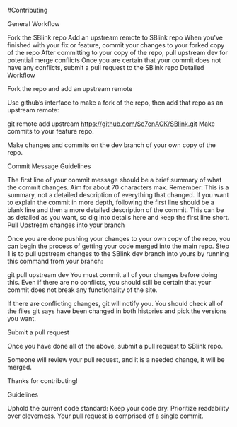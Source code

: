 #Contributing

General Workflow

Fork the SBlink repo Add an upstream remote to SBlink repo When you've finished with your fix or feature, commit your changes to your forked copy of the repo After committing to your copy of the repo, pull upstream dev for potential merge conflicts Once you are certain that your commit does not have any conflicts, submit a pull request to the SBlink repo Detailed Workflow

Fork the repo and add an upstream remote

Use github’s interface to make a fork of the repo, then add that repo as an upstream remote:

git remote add upstream https://github.com/Se7enACK/SBlink.git Make commits to your feature repo.

Make changes and commits on the dev branch of your own copy of the repo.

Commit Message Guidelines

The first line of your commit message should be a brief summary of what the commit changes. Aim for about 70 characters max. Remember: This is a summary, not a detailed description of everything that changed. If you want to explain the commit in more depth, following the first line should be a blank line and then a more detailed description of the commit. This can be as detailed as you want, so dig into details here and keep the first line short. Pull Upstream changes into your branch

Once you are done pushing your changes to your own copy of the repo, you can begin the process of getting your code merged into the main repo. Step 1 is to pull upstream changes to the SBlink dev branch into yours by running this command from your branch:

git pull upstream dev You must commit all of your changes before doing this. Even if there are no conflicts, you should still be certain that your commit does not break any functionality of the site.

If there are conflicting changes, git will notify you. You should check all of the files git says have been changed in both histories and pick the versions you want.

Submit a pull request

Once you have done all of the above, submit a pull request to SBlink repo.

Someone will review your pull request, and it is a needed change, it will be merged.

Thanks for contributing!

Guidelines

Uphold the current code standard: Keep your code dry. Prioritize readability over cleverness. Your pull request is comprised of a single commit.
